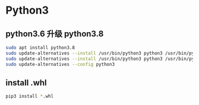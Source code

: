 # Python3

## python3.6 升级 python3.8

```bash
sudo apt install python3.8
sudo update-alternatives --install /usr/bin/python3 python3 /usr/bin/python3.6 1
sudo update-alternatives --install /usr/bin/python3 python3 /usr/bin/python3.8 
sudo update-alternatives --config python3
```

## install .whl

```bash
pip3 install *.whl
```